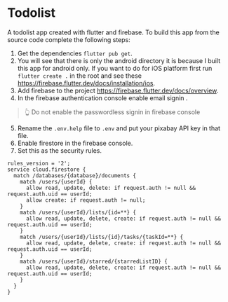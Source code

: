 
# Todolist

A todolist app created with flutter and firebase.
To build this app from the source code complete the following steps:

1. Get the dependencies `flutter pub get`.
2. You will see that there is only the android directory it is because I built this app for android only. If you want to do for iOS platform first run `flutter create .` in the root and see these https://firebase.flutter.dev/docs/installation/ios.
3. Add firebase to the project https://firebase.flutter.dev/docs/overview.
4. In the firebase authentication console enable email signin .
> 👆 Do not enable the passwordless signin in firebase console
5. Rename the `.env.help` file to `.env` and put your pixabay API key in that file.
6. Enable firestore in the firebase console.
7. Set this as the security rules.
```
rules_version = '2';
service cloud.firestore {
  match /databases/{database}/documents {
    match /users/{userId} {
      allow read, update, delete: if request.auth != null && request.auth.uid == userId;
      allow create: if request.auth != null;
    }
    match /users/{userId}/lists/{id=**} {
      allow read, update, delete, create: if request.auth != null && request.auth.uid == userId;
    }
    match /users/{userId}/lists/{id}/tasks/{taskId=**} {
      allow read, update, delete, create: if request.auth != null && request.auth.uid == userId;
    }
    match /users/{userId}/starred/{starredListID} {
      allow read, update, delete, create: if request.auth != null && request.auth.uid == userId;
    }
  }
}
```
